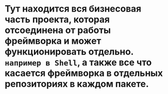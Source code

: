 # Тут находится вся бизнесовая часть проекта, которая отсоединена от работы фреймворка и может функционировать отдельно. `например в Shell`, а также все что касается фреймворка в отдельных репозиториях в каждом пакете.
